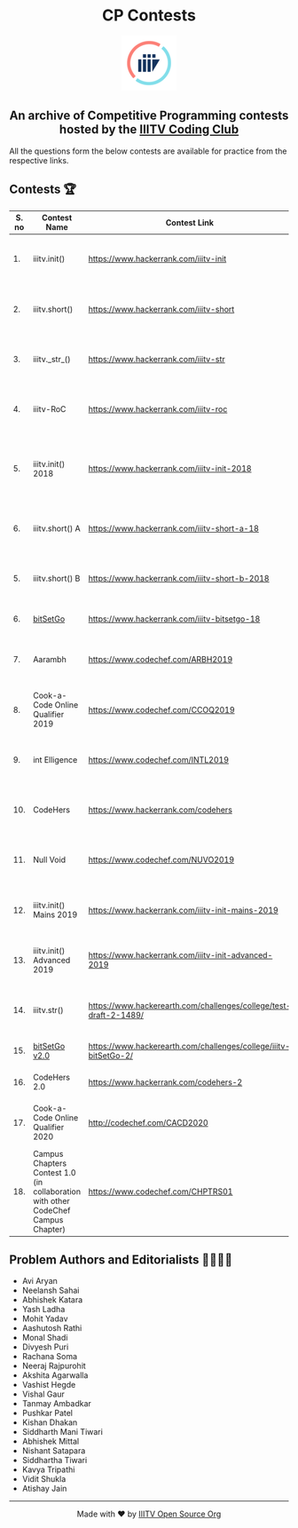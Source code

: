 <h1 align='center'>CP Contests</h1>

<p align='center'><img src='logo_trans.png'></p>

<h2 align='center'> An archive of Competitive Programming contests hosted by the <a href='https://twitter.com/iiitvcc'>IIITV Coding Club</a></h2>

All the questions form the below contests are available for practice from the respective links.

## Contests 🏆

S. no | Contest Name | Contest Link | Date | Platform |
--- | --- | --- | --- | -- |
1. | iiitv.init() | https://www.hackerrank.com/iiitv-init | Sept 9 to Sept 10, 2017 | HackerRank |
2. | iiitv.short() | https://www.hackerrank.com/iiitv-short | Sep 28 to Sep 29, 2017 | HackerRank |
3. | iiitv.\_str\_() | https://www.hackerrank.com/iiitv-str | Dec 10 to Dec 15, 2017 | HackerRank |
4. | iiitv-RoC | https://www.hackerrank.com/iiitv-roc | Feb 3 to Feb 4, 2018 | HackerRank |
5. | iiitv.init() 2018 | https://www.hackerrank.com/iiitv-init-2018 | Sep 8 2018 to Sep 9, 2018 | HackerRank |
6. | iiitv.short() A | https://www.hackerrank.com/iiitv-short-a-18 | Sep 29 to Sep 30, 2018 | HackerRank |
5. | iiitv.short() B | https://www.hackerrank.com/iiitv-short-b-2018 | Sep 29 to Sep 30, 2018 | HackerRank |
6. | [bitSetGo](bitSetGo/) | https://www.hackerrank.com/iiitv-bitsetgo-18 | Dec 22, 2018 | HackerRank |
7. | Aarambh | https://www.codechef.com/ARBH2019 | Jan 23 to Jan 24, 2019 | CodeChef |
8. | Cook-a-Code Online Qualifier 2019 | https://www.codechef.com/CCOQ2019 | Feb 25 to Feb 26, 2019 | CodeChef |
9. | int Elligence | https://www.codechef.com/INTL2019 | Apr 19 to Apr 20, 2019 | CodeChef |
10. | CodeHers | https://www.hackerrank.com/codehers | May 23 to May 24, 2019 | HackerRank |
11. | Null Void | https://www.codechef.com/NUVO2019 | June 6 to June 7, 2019 | CodeChef |
12. | iiitv.init() Mains 2019 | https://www.hackerrank.com/iiitv-init-mains-2019 | Sept 21 to Sept 22, 2019 | HackerRank |
13. | iiitv.init() Advanced 2019 | https://www.hackerrank.com/iiitv-init-advanced-2019 | Oct 2 to Oct 3, 2019 | HackerRank |
14. | iiitv.str() | https://www.hackerearth.com/challenges/college/test-draft-2-1489/ | Oct 30 to Nov 2, 2019 | HackerEarth |
15. | [bitSetGo v2.0](bitSetGo-v2.0/) | https://www.hackerearth.com/challenges/college/iiitv-bitSetGo-2/ | Dec 12, 2019 | HackerEarth |
16. | CodeHers 2.0 | https://www.hackerrank.com/codehers-2 | Dec 21 2020 | HackerRank |
17. | Cook-a-Code Online Qualifier 2020 | http://codechef.com/CACD2020 | Mar 1 to Mar 2, 2020 | CodeChef |
18. | Campus Chapters Contest 1.0 (in collaboration with other CodeChef Campus Chapter) | https://www.codechef.com/CHPTRS01 | Apr 2 to Apr 5, 2020 | CodeChef |

## Problem Authors and Editorialists 👨‍💻👩‍💻
- Avi Aryan
- Neelansh Sahai
- Abhishek Katara
- Yash Ladha
- Mohit Yadav
- Aashutosh Rathi
- Monal Shadi
- Divyesh Puri
- Rachana Soma
- Neeraj Rajpurohit
- Akshita Agarwalla
- Vashist Hegde
- Vishal Gaur
- Tanmay Ambadkar
- Pushkar Patel
- Kishan Dhakan
- Siddharth Mani Tiwari
- Abhishek Mittal
- Nishant Satapara
- Siddhartha Tiwari
- Kavya Tripathi
- Vidit Shukla
- Atishay Jain

---

<p align='center'>Made with ❤️ by <a href='https://github/iiitv'>IIITV Open Source Org</a></p>
